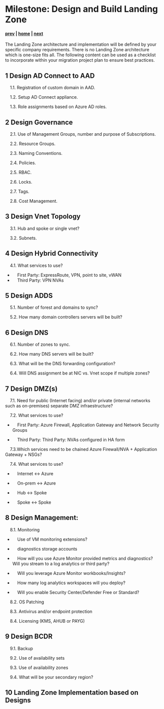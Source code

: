 # Milestone: Design and Build Landing Zone

#### [prev](./assess.md) | [home](./welcome.md)  | [next](./replication.md)

The Landing Zone architecture and implementation will be defined by your specific company requirements. There is no Landing Zone architecture which is one-size fits all. The following content can be used as a checklist to incorporate within your migration project plan to ensure best practices.

## **1 Design AD Connect to AAD** 

&nbsp;&nbsp;&nbsp;&nbsp;1.1\. Registration of custom domain in AAD.

&nbsp;&nbsp;&nbsp;&nbsp;1.2\. Setup AD Connect appliance.

&nbsp;&nbsp;&nbsp;&nbsp;1.3\. Role assignments based on  Azure AD roles.

## **2 Design Governance** 

&nbsp;&nbsp;&nbsp;&nbsp;2.1\. Use of Management Groups, number and purpose of Subscriptions.

&nbsp;&nbsp;&nbsp;&nbsp;2.2\. Resource Groups.

&nbsp;&nbsp;&nbsp;&nbsp;2.3\. Naming Conventions.

&nbsp;&nbsp;&nbsp;&nbsp;2.4\. Policies.

&nbsp;&nbsp;&nbsp;&nbsp;2.5\. RBAC.

&nbsp;&nbsp;&nbsp;&nbsp;2.6\. Locks.

&nbsp;&nbsp;&nbsp;&nbsp;2.7\. Tags.

&nbsp;&nbsp;&nbsp;&nbsp;2.8\. Cost Management.

## **3 Design Vnet Topology** 

&nbsp;&nbsp;&nbsp;&nbsp;3.1\. Hub and spoke or single vnet?

&nbsp;&nbsp;&nbsp;&nbsp;3.2\. Subnets.

## **4 Design Hybrid Connectivity** 

&nbsp;&nbsp;&nbsp;&nbsp;4.1\. What services to use?

- &nbsp;&nbsp;&nbsp;&nbsp;First Party: ExpressRoute, VPN, point to site, vWAN
- &nbsp;&nbsp;&nbsp;&nbsp;Third Party: VPN NVAs
 
## **5 Design ADDS** 

&nbsp;&nbsp;&nbsp;&nbsp;5.1\. Number of forest and domains to sync?

&nbsp;&nbsp;&nbsp;&nbsp;5.2\. How many domain controllers servers will be built?

## **6 Design DNS** 

&nbsp;&nbsp;&nbsp;&nbsp;6.1\. Number of zones to sync.

&nbsp;&nbsp;&nbsp;&nbsp;6.2\. How many DNS servers will be built?

&nbsp;&nbsp;&nbsp;&nbsp;6.3\. What will be the DNS forwarding configuration?

&nbsp;&nbsp;&nbsp;&nbsp;6.4\. Will DNS assignment be at NIC vs. Vnet scope if multiple zones?

## **7 Design DMZ(s)** 

&nbsp;&nbsp;&nbsp;&nbsp;7.1\. Need for public (Internet facing) and/or private (internal networks such as on-premises) separate DMZ infraestructure?

&nbsp;&nbsp;&nbsp;&nbsp;7.2\. What services to use?

- &nbsp;&nbsp;&nbsp;&nbsp;First Party: Azure Firewall, Application Gateway and Network Security Groups

- &nbsp;&nbsp;&nbsp;&nbsp;Third Party: Third Party: NVAs configured in HA form

&nbsp;&nbsp;&nbsp;&nbsp;7.3\.Which services need to be chained Azure Firewall/NVA + Application Gateway + NSGs?

&nbsp;&nbsp;&nbsp;&nbsp;7.4\. What services to use?

- &nbsp;&nbsp;&nbsp;&nbsp;Internet <-> Azure

- &nbsp;&nbsp;&nbsp;&nbsp;On-prem <-> Azure

- &nbsp;&nbsp;&nbsp;&nbsp;Hub <-> Spoke

- &nbsp;&nbsp;&nbsp;&nbsp;Spoke <-> Spoke

## **8 Design Management:** 

&nbsp;&nbsp;&nbsp;&nbsp;8.1\. Monitoring
- &nbsp;&nbsp;&nbsp;&nbsp;Use of VM monitoring extensions?

- &nbsp;&nbsp;&nbsp;&nbsp;diagnostics storage accounts

- &nbsp;&nbsp;&nbsp;&nbsp;How will you use Azure Monitor provided metrics and diagnostics? Will you stream to a log analytics or third party?

- &nbsp;&nbsp;&nbsp;&nbsp;Will you leverage Azure Monitor workbooks/Insights?

- &nbsp;&nbsp;&nbsp;&nbsp;How many log analytics workspaces will you deploy?
 
- &nbsp;&nbsp;&nbsp;&nbsp;Will you enable Security Center/Defender Free or Standard?

&nbsp;&nbsp;&nbsp;&nbsp;8.2\. OS Patching 

&nbsp;&nbsp;&nbsp;&nbsp;8.3\. Antivirus and/or endpoint protection

&nbsp;&nbsp;&nbsp;&nbsp;8.4\. Licensing (KMS, AHUB or PAYG)

## **9 Design BCDR** 

&nbsp;&nbsp;&nbsp;&nbsp;9.1\. Backup

&nbsp;&nbsp;&nbsp;&nbsp;9.2\. Use of availability sets

&nbsp;&nbsp;&nbsp;&nbsp;9.3\. Use of availability zones

&nbsp;&nbsp;&nbsp;&nbsp;9.4\. What will be your secondary region?

## **10 Landing Zone Implementation based on Designs** 